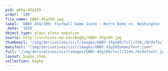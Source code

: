 ```yaml
---
pid: gbby-45g189
order: '189'
file_name: GBBY-45g189.jpg
label: 'GBBY 45G/189: Football Game Scene - Notre Dame vs. Washington - 1936'
_date: '1936'
object_type: glass plate negative
source: http://archives.nd.edu/Bagby/GBBY-45g189.jpg
thumbnail: "/img/derivatives/iiif/images/GBBY-45g189/full/250,/0/default.jpg"
manifest: "/img/derivatives/iiif/images/GBBY-45g189/manifest.json"
full: "/img/derivatives/iiif/images/GBBY-45g189/full/1140,/0/default.jpg"
layout: bagby_item
collection: bagby
---
```

